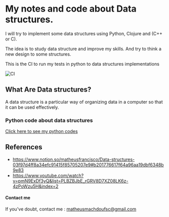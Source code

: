 # My notes and code about Data structures.


I will try to implement some data structures using Python, Clojure and (C++ or C).

The idea is to study data structure and improve my skills. And try to think a new
design to some structures.

This is the CI to run my tests in python to data structures implementations

![CI](https://github.com/xico-labs/data_structures_and_algorithms_py/workflows/CI/badge.svg?branch=master)


## What Are Data structures?

A data structure is a particular way of organizing data in a computer so that it can be used effectively.

### Python code about data structures

[Click here to see my python codes]('./data_structures')


## References

* https://www.notion.so/matheusfrancisco/Data-structures-03f97d4ff8a34efc91415f85705207e9#b201776617f64a96aa19dbf6348b9e83
* https://www.youtube.com/watch?v=pmN9ExDf3yQ&list=PLBZBJbE_rGRV8D7XZ08LK6z-4zPoWzu5H&index=2



#### Contact me

If you've doubt, contact me : matheusmachdoufsc@gmail.com


